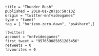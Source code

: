 ```
title = "Thunder Rush"
published = 2018-01-28T16:58:13Z
origin = "twitter-mnfvideogames"
type = "tweet"
tag = [ "horizon-zero-dawn", "ps4share",]

[twitter]
account = "mnfvideogames"
first_tweet = "957659085851283456"
retweets = 0
favourites = 0
```

<p class='image'><img src='https://mnf.m17s.net/2018/01/28/DUpJ29RXUAAwW5g.jpg' alt=''></p>

